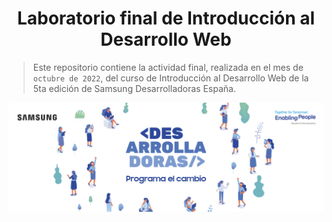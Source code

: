 <h1 align="center"> Laboratorio final de Introducción al Desarrollo Web </h1>

>Este repositorio contiene la actividad final, realizada en el mes de <code>octubre de 2022</code>, del curso de Introducción al Desarrollo Web de la 5ta edición de Samsung Desarrolladoras España. </i>

<p align="center">
<img src="https://github.com/RossattiSM/Samsung-Desarrolladoras.Web/blob/main/media/banner-desarrolladoras.jpg" alt="banner samsung desarrolladoras" /> <br />
</p>
